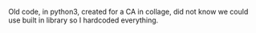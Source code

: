 Old code, in python3, created for a CA in collage, did not know we could use built in library so I hardcoded everything.
